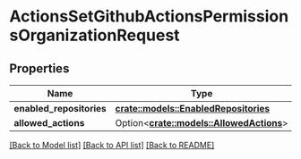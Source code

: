# ActionsSetGithubActionsPermissionsOrganizationRequest

## Properties

Name | Type | Description | Notes
------------ | ------------- | ------------- | -------------
**enabled_repositories** | [**crate::models::EnabledRepositories**](enabled-repositories.md) |  | 
**allowed_actions** | Option<[**crate::models::AllowedActions**](allowed-actions.md)> |  | [optional]

[[Back to Model list]](../README.md#documentation-for-models) [[Back to API list]](../README.md#documentation-for-api-endpoints) [[Back to README]](../README.md)


